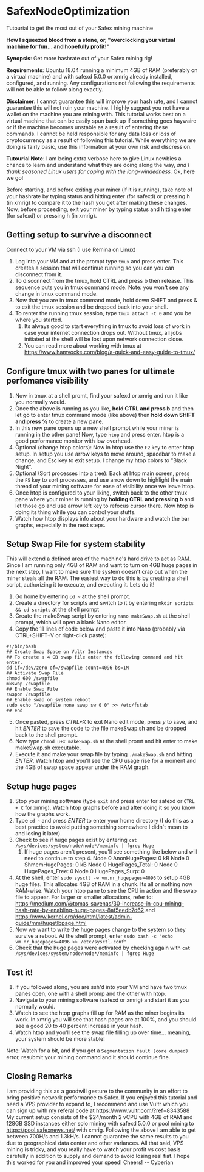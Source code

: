# SafexNodeOptimization
Tutourial to get the most out of your Safex mining machine

**How I squeezed blood from a stone, or, "overclocking your virtual machine for fun... and hopefully profit!"**

**Synopsis**: Get more hashrate out of your Safex mining rig!

**Requirements**: Ubuntu 18.04 running a minimum 4GB of RAM (preferably on a virtual machine) and with safexd 5.0.0 or xmrig already installed, configured, and running. Any configurations not following the requirements will not be able to follow along exactly.

**Disclaimer**: I cannot guarantee this will improve your hash rate, and I cannot guarantee this will not ruin your machine. I highly suggest you not have a wallet on the machine you are mining with. This tutorial works best on a virtual machine that can be easily spun back up if something goes haywaire or if the machine becomes unstable as a result of entering these commands. I cannot be held responsible for any data loss or loss of cryptocurrency as a result of following this tutorial. While everything we are doing is fairly basic, use this information at your own risk and discression.
		
**Tutourial Note**: I am being extra verbose here to give Linux newbies a chance to learn and understand what they are doing along the way, *and I thank seasoned Linux users for coping with the long-windedness.* Ok, here we go!

Before starting, and before exiting your miner (if it is running), take note of your hashrate by typing status and hitting enter (for safexd) or pressing h (in xmrig) to compare it to the hash you get after making these changes.
Now, before proceeding, exit your miner by typing status and hitting enter (for safexd) or pressing h (in xmrig).

## Getting setup to survive a disconnect
Connect to your VM via ssh (I use Remina on Linux)
1. Log into your VM and at the prompt type `tmux` and press enter. This creates a session that will continue running so you can you can disconnect from it.
2. To disconnect from the tmux, hold CTRL and press b then release. This sequence puts you in tmux command mode. Note: you won't see any change in tmux command mode.
3. Now that you are in tmux command mode, hold down SHIFT and press & to exit the tmux session and be dropped back into your shell.
4. To renter the running tmux session, type `tmux attach -t 0` and you be where you started.
	1. Its always good to start everything in tmux to avoid loss of work in case your internet connection drops out. Without tmux, all jobs initiated at the shell will be lost upon network connection close.
	2. You can read more about working with tmux at https://www.hamvocke.com/blog/a-quick-and-easy-guide-to-tmux/

## Configure tmux with two panes for ultimate perfomance visibility
1. Now in tmux at a shell promt, find your safexd or xmrig and run it like you normally would.
2. Once the above is running as you like, **hold CTRL and press b** and then let go to enter tmux command mode (like above) then **hold down SHIFT and press %** to create a new pane.
4. In this new pane opens up a new shell prompt while your miner is running in the other pane! Now, type `htop` and press enter. htop is a good performance monitor with low overhead.
5. Optional (change htop colors): Now in htop use the `F2` key to enter htop setup. In setup you use arrow keys to move around, spacebar to make a change, and Esc key to exit setup. I change my htop colors to "Black Night".
6. Optional (Sort processes into a tree): Back at htop main screen, press the `F5` key to sort processes, and use arrow down to highlight the main thread of your mining software for ease of visibility once we leave htop.
7. Once htop is configured to your liking, switch back to the other tmux pane where your miner is running by **holding CTRL and pressing b** and let those go and use arrow left key to refocus cursor there. Now htop is doing its thing while you can control your stuffs.
8. Watch how htop displays info about your hardware and watch the bar graphs, especially in the next steps.

## Setup Swap File for system stability
This will extend a defined area of the machine's hard drive to act as RAM. Since I am running only 4GB of RAM and want to turn on 4GB huge pages in the next step, I want to make sure the system doesn't crap out when the miner steals all the RAM. The easiest way to do this is by creating a shell script, authorizing it to execute, and executing it. Lets do it!
1. Go home by entering `cd ~` at the shell prompt.
2. Create a directory for scripts and switch to it by entering `mkdir scripts && cd scripts` at the shell prompt
3. Create the makeSwap script by entering `nano makeSwap.sh` at the shell prompt, which will open a blank Nano editor.
4. Copy the 11 lines of code below and paste it into Nano (probably via CTRL+SHIFT+V or right-click paste):
```
#!/bin/bash
## Create Swap Space on Vultr Instances
## To create a 4 GB swap file enter the following command and hit enter.
dd if=/dev/zero of=/swapfile count=4096 bs=1M
## Activate Swap File
chmod 600 /swapfile
mkswap /swapfile
## Enable Swap File
swapon /swapfile
## Enable swap on system reboot
sudo echo "/swapfile none swap sw 0 0" >> /etc/fstab
## end
```
5. Once pasted, press *CTRL+X* to exit Nano edit mode, press *y* to save, and hit *ENTER* to save the code to the file makeSwap.sh and be dropped back to the shell prompt.
6. Now type `chmod u+x makeSwap.sh` at the shell promt and hit enter to make makeSwap.sh executable.
7. Execute it and make your swap file by typing `./makeSwap.sh` and hitting *ENTER*. Watch htop and you'll see the CPU usage rise for a moment and the 4GB of swap space appear under the RAM graph.

## Setup huge pages
1. Stop your mining software (type `exit` and press enter for safexd or `CTRL + C` for xmrig). Watch htop graphs before and after doing it so you know how the graphs work. 
2. Type `cd ~` and press *ENTER* to enter your home directory (I do this as a best practice to avoid putting something somewhere I didn't mean to and losing it later).
3. Check to see if huge pages exist by entering `cat /sys/devices/system/node/node*/meminfo | fgrep Huge`
	1. If huge pages aren't present, you'll see something like below and will need to continue to step 4.
				Node 0 AnonHugePages:         0 kB
				Node 0 ShmemHugePages:        0 kB
				Node 0 HugePages_Total:     0
				Node 0 HugePages_Free:      0
				Node 0 HugePages_Surp:      0
4. At the shell, enter `sudo sysctl -w vm.nr_hugepages=4096` to setup 4GB huge files. This allocates 4GB of RAM in a chunk. Its all or nothing now RAM-wise. Watch your htop pane to see the CPU in action and the swap file to appear.
	For larger or smaller allocations, refer to:
	https://medium.com/@tomas_savenas/30-increase-in-cpu-mining-hash-rate-by-enabling-huge-pages-8af5eedb7d62
	and
	https://www.kernel.org/doc/html/latest/admin-guide/mm/hugetlbpage.html	
5. Now we want to write the huge pages change to the system so they survive a reboot. At the shell prompt, enter `sudo bash -c "echo vm.nr_hugepages=4096 >> /etc/sysctl.conf"`
6. Check that the huge pages were activated by checking again with `cat /sys/devices/system/node/node*/meminfo | fgrep Huge`

## Test it!
1. If you followed along, you are ssh'd into your VM and have two tmux panes open, one with a shell promp and the other with htop.
2. Navigate to your mining software (safexd or xmrig) and start it as you normally would.
3. Watch to see the htop graphs fill up for RAM as the miner begins its work. In xmrig you will see that hash pages are at 100%, and you should see a good 20 to 40 percent increase in your hash.
4. Watch htop and you'll see the swap file filling up over time... meaning, your system should be more stable!

Note: Watch for a bit, and if you get a `Segmentation fault (core dumped)` error, resubmit your mining command and it should continue fine. 

## Closing Remarks
I am providing this as a goodwill gesture to the community in an effort to bring positive network performance to Safex. If you enjoyed this tutorial and need a VPS provider to expand to, I recommend and use Vultr which you can sign up with my referal code at https://www.vultr.com/?ref=8343588 My current setup consists of the $24/month 2 vCPU with 4GB of RAM and 128GB SSD instances either solo mining with safexd 5.0.0 or pool mining to https://pool.safexnews.net/ with xmrig. Following the above I am able to get between 700H/s and 1.3kH/s. I cannot guarantee the same results to you due to geographical data center and other variances. All that said, VPS mining is tricky, and you really have to watch your profit vs cost basis carefully in addition to supply and demand to avoid losing real fiat. I hope this worked for you and improved your speed! Cheers! -- Cyberian







